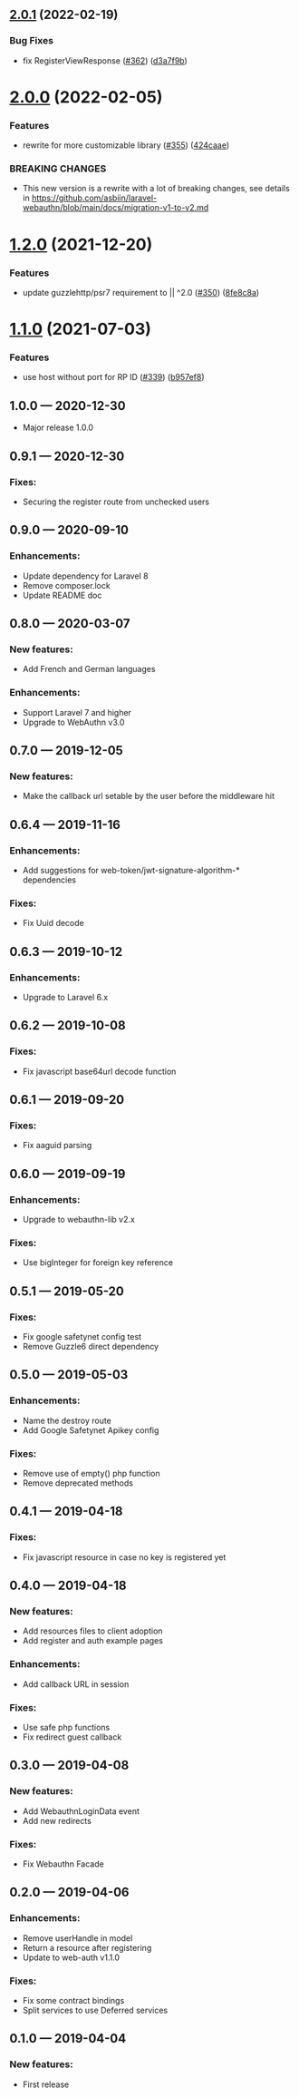## [2.0.1](https://github.com/asbiin/laravel-webauthn/compare/2.0.0...2.0.1) (2022-02-19)


### Bug Fixes

* fix RegisterViewResponse ([#362](https://github.com/asbiin/laravel-webauthn/issues/362)) ([d3a7f9b](https://github.com/asbiin/laravel-webauthn/commit/d3a7f9b9410021b84fd86b86fa77f4d2b41cc15a))

# [2.0.0](https://github.com/asbiin/laravel-webauthn/compare/1.2.0...2.0.0) (2022-02-05)


### Features

* rewrite for more customizable library ([#355](https://github.com/asbiin/laravel-webauthn/issues/355)) ([424caae](https://github.com/asbiin/laravel-webauthn/commit/424caae085bed85781ad7eef8904d644517d02f2))


### BREAKING CHANGES

* This new version is a rewrite with a lot of breaking changes, see details in https://github.com/asbiin/laravel-webauthn/blob/main/docs/migration-v1-to-v2.md

# [1.2.0](https://github.com/asbiin/laravel-webauthn/compare/1.1.0...1.2.0) (2021-12-20)


### Features

* update guzzlehttp/psr7 requirement to || ^2.0 ([#350](https://github.com/asbiin/laravel-webauthn/issues/350)) ([8fe8c8a](https://github.com/asbiin/laravel-webauthn/commit/8fe8c8a77b0967d272a89cf7f8eb5ebed8434a6b))

# [1.1.0](https://github.com/asbiin/laravel-webauthn/compare/1.0.0...1.1.0) (2021-07-03)


### Features

* use host without port for RP ID ([#339](https://github.com/asbiin/laravel-webauthn/issues/339)) ([b957ef8](https://github.com/asbiin/laravel-webauthn/commit/b957ef8d8dd9a0b9a119f1bb97e855bf9f61ac22))

## 1.0.0 — 2020-12-30

 * Major release 1.0.0

## 0.9.1 — 2020-12-30
 ### Fixes:
  * Securing the register route from unchecked users

## 0.9.0 — 2020-09-10
 ### Enhancements:
  * Update dependency for Laravel 8
  * Remove composer.lock
  * Update README doc

## 0.8.0 — 2020-03-07
 ### New features:
  * Add French and German languages

 ### Enhancements:
  * Support Laravel 7 and higher
  * Upgrade to WebAuthn v3.0

## 0.7.0 — 2019-12-05
 ### New features:
  * Make the callback url setable by the user before the middleware hit

## 0.6.4 — 2019-11-16
 ### Enhancements:
  * Add suggestions for web-token/jwt-signature-algorithm-* dependencies

 ### Fixes:
  * Fix Uuid decode

## 0.6.3 — 2019-10-12
 ### Enhancements:
  * Upgrade to Laravel 6.x

## 0.6.2 — 2019-10-08
 ### Fixes:
  * Fix javascript base64url decode function

## 0.6.1 — 2019-09-20
 ### Fixes:
  * Fix aaguid parsing

## 0.6.0 — 2019-09-19
 ### Enhancements:
  * Upgrade to webauthn-lib v2.x

 ### Fixes:
  * Use bigInteger for foreign key reference

## 0.5.1 — 2019-05-20
 ### Fixes:
  * Fix google safetynet config test
  * Remove Guzzle6 direct dependency

## 0.5.0 — 2019-05-03
 ### Enhancements:
  * Name the destroy route
  * Add Google Safetynet Apikey config

 ### Fixes:
  * Remove use of empty() php function
  * Remove deprecated methods

## 0.4.1 — 2019-04-18
 ### Fixes:
  * Fix javascript resource in case no key is registered yet

## 0.4.0 — 2019-04-18
 ### New features:
  * Add resources files to client adoption
  * Add register and auth example pages

 ### Enhancements:
  * Add callback URL in session

 ### Fixes:
  * Use safe php functions
  * Fix redirect guest callback

## 0.3.0 — 2019-04-08
 ### New features:
  * Add WebauthnLoginData event
  * Add new redirects

 ### Fixes:
  * Fix Webauthn Facade

## 0.2.0 — 2019-04-06
 ### Enhancements:
  * Remove userHandle in model
  * Return a resource after registering
  * Update to web-auth v1.1.0

 ### Fixes:
  * Fix some contract bindings
  * Split services to use Deferred services

## 0.1.0 — 2019-04-04
 ### New features:
  * First release
